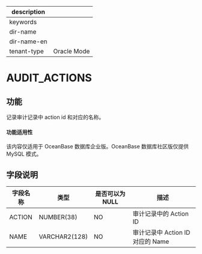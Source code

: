 |description||
|---|---|
|keywords||
|dir-name||
|dir-name-en||
|tenant-type|Oracle Mode|

AUDIT_ACTIONS 
==================================

功能 
-----------

记录审计记录中 action id 和对应的名称。

  <main id="notice" >
    <h4>功能适用性</h4>
    <p>该内容仅适用于 OceanBase 数据库企业版。OceanBase 数据库社区版仅提供 MySQL 模式。</p>
  </main>

字段说明 
-------------



| **字段名称** |    **类型**     | **是否可以为 NULL** |          **描述**          |
|----------|---------------|----------------|--------------------------|
| ACTION   | NUMBER(38)    | NO             | 审计记录中的 Action ID         |
| NAME     | VARCHAR2(128) | NO             | 审计记录中 Action ID 对应的 Name |



